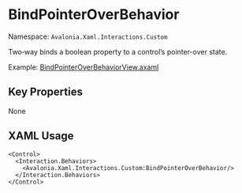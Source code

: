 # BindPointerOverBehavior

Namespace: `Avalonia.Xaml.Interactions.Custom`

Two‑way binds a boolean property to a control’s pointer-over state.

Example: [BindPointerOverBehaviorView.axaml](samples/BehaviorsTestApplication/Views/Pages/BindPointerOverBehaviorView.axaml)

## Key Properties
None

## XAML Usage
```xaml
<Control>
  <Interaction.Behaviors>
    <Avalonia.Xaml.Interactions.Custom:BindPointerOverBehavior/>
  </Interaction.Behaviors>
</Control>
```
